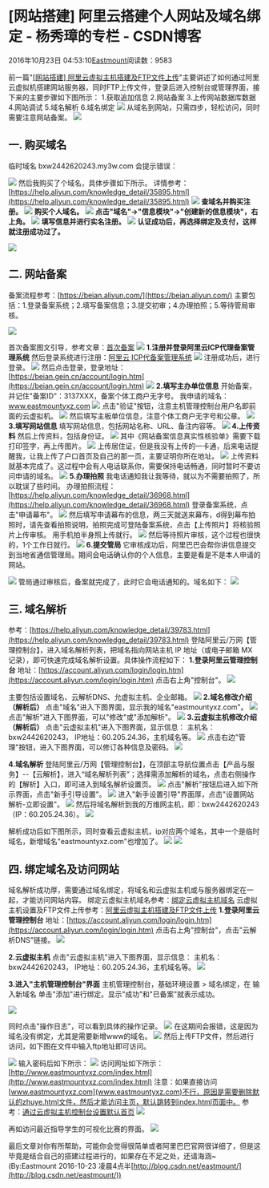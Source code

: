
# [网站搭建] 阿里云搭建个人网站及域名绑定 - 杨秀璋的专栏 - CSDN博客

2016年10月23日 04:53:10[Eastmount](https://me.csdn.net/Eastmount)阅读数：9583


前一篇"[[网站搭建] 阿里云虚拟主机搭建及FTP文件上传](http://blog.csdn.net/eastmount/article/details/52643702)"主要讲述了如何通过阿里云虚拟机搭建网站服务器，同时FTP上传文件，登录后进入控制台或管理界面，接下来的主要步骤如下图所示：
1.获取追加信息
2.网站备案
3.上传网站数据库数据
4.网站调试
5.域名解析
6.域名绑定
![](https://img-blog.csdn.net/20160923223742107)
从域名到网站，只需四步，轻松访问，同时需要注意网站备案。
![](https://img-blog.csdn.net/20161020112419569)



## 一. 购买域名
临时域名 bxw2442620243.my3w.com 会提示错误：

![](https://img-blog.csdn.net/20161020111210097)
然后我购买了个域名，具体步骤如下所示。
详情参考：[https://help.aliyun.com/knowledge_detail/35895.html](https://help.aliyun.com/knowledge_detail/35895.html)
![](https://img-blog.csdn.net/20161020112141181)
**查域名并购买注册。**
![](https://img-blog.csdn.net/20161020134755182)
**购买个人域名。**
![](https://img-blog.csdn.net/20161020135704061)
**点击"域名"->"信息模块"->"创建新的信息模块"，右上角。**
![](https://img-blog.csdn.net/20161020140454973)
**填写信息并进行实名注册。**
![](https://img-blog.csdn.net/20161020141545103)
**认证成功后，再选择绑定及支付，这样就注册成功过了。**

![](https://img-blog.csdn.net/20161020141805023)



## 二. 网站备案
备案流程参考：[https://beian.aliyun.com/](https://beian.aliyun.com/)
主要包括：1.登录备案系统；2.填写备案信息；3.提交初审；4.办理拍照；5.等待管局审核。

![](https://img-blog.csdn.net/20161023022927743)

首次备案图文引导，参考文章：[首次备案](https://help.aliyun.com/knowledge_detail/36922.html?spm=5176.product35468.3.2.sSSplN)
![](https://img-blog.csdn.net/20161023023317373)
**1.注册并登录阿里云ICP代理备案管理系统**
然后登录系统进行注册：[阿里云 ICP代备案管理系统](https://beian.gein.cn/account/jumpRegister?spm=5176.8087400.7.7.bsl8Wr)
![](https://img-blog.csdn.net/20161023024720532)
注册成功后，进行登录。
![](https://img-blog.csdn.net/20161023024803254)
然后点击登录，登录地址：[https://beian.gein.cn/account/login.htm](https://beian.gein.cn/account/login.htm)
![](https://img-blog.csdn.net/20161023024941911)
**2.填写主办单位信息**
开始备案，并记住"备案ID"：3137XXX，备案个体工商户无字号。
我申请的域名：www.eastmountyxz.com
![](https://img-blog.csdn.net/20161023025201412)
点击"验证"按钮，注意主机管理控制台用户名即前面的云虚拟机。
![](https://img-blog.csdn.net/20161023025634748)
然后填写主板单位信息，注意个体工商户无字号和公章。
![](https://img-blog.csdn.net/20161023025851548)
**3.填写网站信息**
填写网站信息，包括网站名称、URL、备注内容等。
![](https://img-blog.csdn.net/20161023030057410)
**4.上传资料**
然后上传资料，包括身份证。
![](https://img-blog.csdn.net/20161023030644685)
其中《网站备案信息真实性核验单》需要下载打印签字，再上传图片。
![](https://img-blog.csdn.net/20161023030901656)
上传居住证，但是我没有上传的一卡通，后来电话提醒我，让我上传了户口首页及自己的那一页，主要证明你所在地址。
![](https://img-blog.csdn.net/20161023031142718)
上传资料就基本完成了。这过程中会有人电话联系你，需要保持电话畅通，同时暂时不要访问申请的域名。
![](https://img-blog.csdn.net/20161023031255000)
**5.办理拍照**
我电话通知我让我等待，就以为不需要拍照了，所以耽误了些时间。
办理拍照流程：[https://help.aliyun.com/knowledge_detail/36968.html](https://help.aliyun.com/knowledge_detail/36968.html)
登录备案系统，点击"申请幕布"。
![](https://img-blog.csdn.net/20161023032159062)
然后填写申请幕布的信息，两三天就送来幕布，d得到幕布拍照时，请先查看拍照说明，拍照完成可登陆备案系统，点击【上传照片】将核验照片上传审核。
用手机拍半身照上传就行。
![](https://img-blog.csdn.net/20161023032639100)
然后等待照片审核，这个过程也很快的，1个工作日就行。
![](https://img-blog.csdn.net/20161023032819712)
**6.提交管局**
它审核成功后，阿里巴巴会帮你讲信息提交到当地省通信管理局。期间会电话确认你的个人信息，主要是看是不是本人申请的网站。

![](https://img-blog.csdn.net/20161023033046446)
管局通过审核后，备案就完成了，此时它会电话通知的。域名如下：
![](https://img-blog.csdn.net/20161023033613787)



## 三. 域名解析
参考：[https://help.aliyun.com/knowledge_detail/39783.html](https://help.aliyun.com/knowledge_detail/39783.html)
登陆阿里云/万网【管理控制台】，进入域名解析列表，把域名指向网站主机 IP 地址（或电子邮箱 MX 记录），即可快速完成域名解析设置。具体操作流程如下：
**1.登录阿里云管理控制台**
地址：[https://account.aliyun.com/login/login.htm](https://account.aliyun.com/login/login.htm)
点击右上角"控制台"。
![](https://img-blog.csdn.net/20161023034348827)

主要包括设置域名、云解析DNS、允虚拟主机、企业邮箱。
![](https://img-blog.csdn.net/20161023034701343)
**2.域名修改介绍（解析后）**
点击"域名"进入下图界面，显示我的域名"eastmountyxz.com"。
![](https://img-blog.csdn.net/20161023034940772)
点击"解析"进入下图界面，可以"修改"或"添加解析"。
![](https://img-blog.csdn.net/20161023035119548)
**3.云虚拟主机修改介绍（解析后）**
点击"云虚拟主机"进入下图界面，显示信息：
主机名：bxw2442620243， IP地址：60.205.24.36，主机域名等。
![](https://img-blog.csdn.net/20161023035433092)
点击右边"管理"按钮，进入下图界面，可以修订各种信息及密码。
![](https://img-blog.csdn.net/20161023035624250)

**4.域名解析**
登陆阿里云/万网【管理控制台】，在顶部主导航位置点击【产品与服务】--【云解析】，进入“域名解析列表”；选择需添加解析的域名，点击右侧操作的【解析】入口，即可进入到域名解析设置页。
![](https://img-blog.csdn.net/20161023035932803)
点击"解析"按钮后进入如下所示界面，点击"新手引导设置"。
![](https://img-blog.csdn.net/20161023040411320)
进入"新手设置引导"界面厚，点击"设置网站解析-立即设置"。
![](https://img-blog.csdn.net/20161023040504008)
然后将域名解析到我的万维网主机，即：bxw2442620243（IP：60.205.24.36）。
![](https://img-blog.csdn.net/20161023040719415)

解析成功后如下图所示，同时查看云虚拟主机，ip对应两个域名，其中一个是临时域名，新增域名"eastmountyxz.com"也增加了。
![](https://img-blog.csdn.net/20161023040930549)
![](https://img-blog.csdn.net/20161023041001941)



## 四. 绑定域名及访问网站
域名解析成功厚，需要通过域名绑定，将域名和云虚拟主机或与服务器绑定在一起，才能访问网站内容。
绑定云虚拟主机域名参考：[绑定云虚拟主机域名](https://help.aliyun.com/knowledge_detail/36134.htm)
云虚拟主机设置及FTP文件上传参考：[阿里云虚拟主机搭建及FTP文件上传](http://blog.csdn.net/eastmount/article/details/52643702)
**1.登录阿里云管理控制台**
地址：[https://account.aliyun.com/login/login.htm](https://account.aliyun.com/login/login.htm)
点击右上角"控制台"，点击"云解析DNS"链接。
![](https://img-blog.csdn.net/20161023034701343)

**2.云虚拟主机**
点击"云虚拟主机"进入下图界面，显示信息：
主机名：bxw2442620243， IP地址：60.205.24.36，主机域名等。
![](https://img-blog.csdn.net/20161023035433092)

**3.进入"主机管理控制台"界面**
主机管理控制台，基础环境设置 > 域名绑定，在 输入新域名 单击"添加"进行绑定。显示"成功"和"已备案"就表示成功。

![](https://img-blog.csdn.net/20161023042029578)

同时点击"操作日志"，可以看到具体的操作记录。
![](https://img-blog.csdn.net/20161023044625272)
在这期间会报错，这是因为域名没有绑定，尤其是需要新增www的域名。
![](https://img-blog.csdn.net/20161023042423736)
然后上传FTP文件，然后进行访问，如下图在文件中输入ftp地址即可访问。

![](https://img-blog.csdn.net/20161023042801841)
输入密码后如下所示：
![](https://img-blog.csdn.net/20161023042847280)
访问网址如下所示：[http://www.eastmountyxz.com/index.html](http://www.eastmountyxz.com/index.html)
注意：如果直接访问[www.eastmountyxz.com](www.eastmountyxz.com)不行，原因是需要删除默认的zhuye.html文件，然后才能访问主页，默认跳转到index.html页面中。
参考：[通过云虚拟主机控制台设置默认首页](https://help.aliyun.com/knowledge_detail/36154.html)
![](https://img-blog.csdn.net/20161023043325038)

再如访问最近指导学生的可视化比赛的界面。
![](https://img-blog.csdn.net/20161023043519867)

最后文章对你有所帮助，可能你会觉得很简单或者阿里巴巴官网很详细了，但是这毕竟是结合自己的搭建过程进行的，如果存在不足之处，还请海涵~
(By:Eastmount 2016-10-23 凌晨4点半[http://blog.csdn.net/eastmount/](http://blog.csdn.net/eastmount/))




